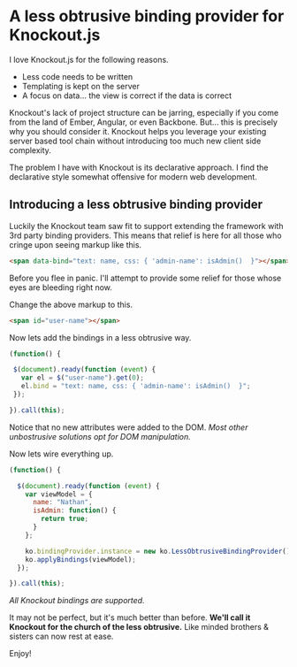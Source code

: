 # A less obtrusive binding provider for Knockout.js

I love Knockout.js for the following reasons.

* Less code needs to be written
* Templating is kept on the server
* A focus on data... the view is correct if the data is correct

Knockout's lack of project structure can be jarring, especially if you come from the land of Ember, Angular, or even Backbone. But... this is precisely why you should consider it. Knockout helps you leverage your existing server based tool chain without introducing too much new client side complexity.

The problem I have with Knockout is its declarative approach. I find the declarative style somewhat offensive for modern web development.

## Introducing a less obtrusive binding provider

Luckily the Knockout team saw fit to support extending the framework with 3rd party binding providers.
This means that relief is here for all those who cringe upon seeing markup like this.

```html
<span data-bind="text: name, css: { 'admin-name': isAdmin()  }"></span>
```

Before you flee in panic. I'll attempt to provide some relief for those whose eyes are bleeding right now.

Change the above markup to this.

```html
<span id="user-name"></span>
```

 Now lets add the bindings in a less obtrusive way.

 ```javascript
(function() {

  $(document).ready(function (event) {
    var el = $("user-name").get(0);
    el.bind = "text: name, css: { 'admin-name': isAdmin()  }";
  });

}).call(this);
 ```

Notice that no new attributes were added to the DOM. *Most other unbostrusive solutions opt for DOM manipulation.*

Now lets wire everything up.

```javascript
(function() {

  $(document).ready(function (event) {
    var viewModel = {
      name: "Nathan",
      isAdmin: function() {
        return true;
      }
    };

    ko.bindingProvider.instance = new ko.LessObtrusiveBindingProvider();
    ko.applyBindings(viewModel);
  });

}).call(this);
```

*All Knockout bindings are supported.*

It may not be perfect, but it's much better than before.
**We'll call it Knockout for the church of the less obtrusive.**
Like minded brothers & sisters can now rest at ease.

Enjoy!

